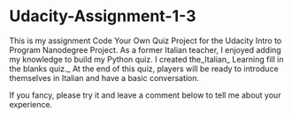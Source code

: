 # Udacity-Assignment-1-3
This is my assignment Code Your Own Quiz Project for the Udacity Intro to Program Nanodegree Project. 
As a former Italian teacher, I enjoyed adding my knowledge to build my Python quiz.  I created the_Italian_ Learning fill in the blanks quiz._   At the end of this quiz, players will be ready to introduce themselves in Italian and have a basic conversation.

If you fancy, please try it and leave a comment below to tell me about your experience.
